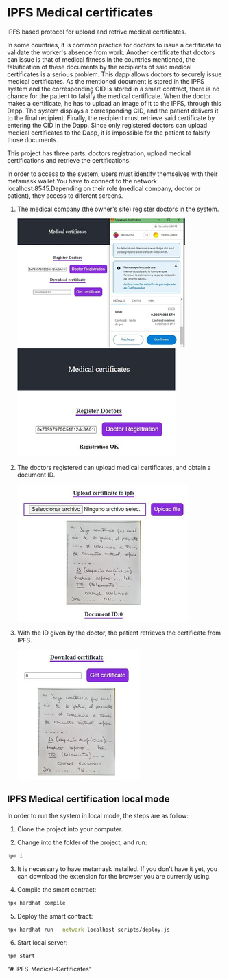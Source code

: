 # IPFS Medical certificates

IPFS based protocol for upload and retrive medical certificates.

In some countries, it is common practice for doctors to issue a certificate to validate the worker's absence from work. Another certificate that doctors can issue is that of medical fitness.In the countries mentioned, the falsification of these documents by the recipients of said medical certificates is a serious problem.
This dapp allows doctors to securely issue medical certificates. As the mentioned document is stored in the IPFS system and the corresponding CID is stored in a smart contract, there is no chance for the patient to falsify the medical certificate.
When the doctor makes a certificate, he has to upload an image of it to the IPFS, through this Dapp. The system displays a corresponding CID, and the patient delivers it to the final recipient. Finally, the recipient must retrieve said certificate by entering the CID in the Dapp. Since only registered doctors can upload medical certificates to the Dapp, it is impossible for the patient to falsify those documents.

This project has three parts: doctors registration, upload medical certifications and retrieve the certifications.

In order to access to the system, users must identify themselves with their metamask wallet.You have to connect to the network localhost:8545.Depending on their role (medical company, doctor or patient), they access to diferent screens.

1. The medical company (the owner's site) register doctors in the system.
   
   ![Example](assets/company.JPG)      ![Example](assets/company1.jpg)

2. The doctors registered can upload medical certificates, and obtain a document ID.

    ![Example](assets/doctor.JPG)

3. With the ID given by the doctor, the patient retrieves the certificate from IPFS.

    ![Example](assets/patient.JPG)



## IPFS Medical certification local mode

In order to run the system in local mode, the steps are as follow:

1. Clone the project into your computer.

2. Change into the folder of the project, and run:
```bash
npm i
```

3. It is necessary to have metamask installed. If you don't have it yet, you can download the extension for the browser   you are currently using.

4.  Compile the smart contract:
```bash
npx hardhat compile
```

5.  Deploy the smart contract:
```bash
npx hardhat run --network localhost scripts/deploy.js
```

6.  Start local server:
```bash
npm start
```


"# IPFS-Medical-Certificates" 
